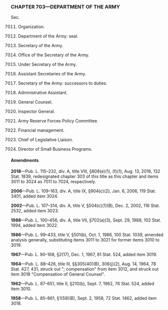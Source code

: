 ### **CHAPTER 703—DEPARTMENT OF THE ARMY** ###

Sec.

7011. Organization.

7012. Department of the Army: seal.

7013. Secretary of the Army.

7014. Office of the Secretary of the Army.

7015. Under Secretary of the Army.

7016. Assistant Secretaries of the Army.

7017. Secretary of the Army: successors to duties.

7018. Administrative Assistant.

7019. General Counsel.

7020. Inspector General.

7021. Army Reserve Forces Policy Committee.

7022. Financial management.

7023. Chief of Legislative Liaison.

7024. Director of Small Business Programs.

#### Amendments ####

**2018**—Pub. L. 115–232, div. A, title VIII, §808(e)(1), (f)(1), Aug. 13, 2018, 132 Stat. 1839, redesignated chapter 303 of this title as this chapter and items 3011 to 3024 as 7011 to 7024, respectively.

**2006**—Pub. L. 109–163, div. A, title IX, §904(c)(2), Jan. 6, 2006, 119 Stat. 3401, added item 3024.

**2002**—Pub. L. 107–314, div. A, title V, §504(c)(1)(B), Dec. 2, 2002, 116 Stat. 2532, added item 3023.

**1988**—Pub. L. 100–456, div. A, title VII, §702(a)(3), Sept. 29, 1988, 102 Stat. 1994, added item 3022.

**1986**—Pub. L. 99–433, title V, §501(b), Oct. 1, 1986, 100 Stat. 1039, amended analysis generally, substituting items 3011 to 3021 for former items 3010 to 3019.

**1967**—Pub. L. 90–168, §2(17), Dec. 1, 1967, 81 Stat. 524, added item 3019.

**1964**—Pub. L. 88–426, title III, §§305(40)(B), 306(j)(2), Aug. 14, 1964, 78 Stat. 427, 431, struck out "; compensation" from item 3012, and struck out item 3018 "Compensation of General Counsel".

**1962**—Pub. L. 87–651, title II, §210(b), Sept. 7, 1962, 76 Stat. 524, added item 3010.

**1958**—Pub. L. 85–861, §1(59)(B), Sept. 2, 1958, 72 Stat. 1462, added item 3018.